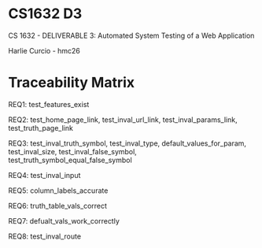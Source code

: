# CS1632 D3

CS 1632 - DELIVERABLE 3: Automated System Testing of a Web Application

Harlie Curcio - hmc26

# Traceability Matrix

REQ1: test_features_exist

REQ2: test_home_page_link, test_inval_url_link, test_inval_params_link, test_truth_page_link

REQ3: test_inval_truth_symbol, test_inval_type, default_values_for_param, test_inval_size, test_inval_false_symbol, test_truth_symbol_equal_false_symbol

REQ4: test_inval_input

REQ5: column_labels_accurate

REQ6: truth_table_vals_correct

REQ7: defualt_vals_work_correctly

REQ8: test_inval_route
